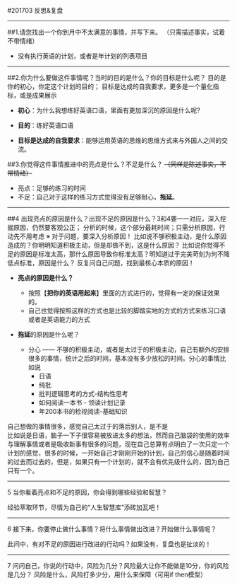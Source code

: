 #201703 反思&复盘
- - - - -
##1.请您找出一个你到月中不太满意的事情，并写下来。
 （只需描述事实，试着不带情绪）
-  没有执行英语的计划，或者是年计划的列表项目
- - - - -
##2.你为什么要做这件事情呢？当时的目的是什么？你的目标是什么呢？
目的是你的初心，你定这个计划的目的；
目标是达成的自我要求，更多是一个量化指标，或是成果展示
 - **初心**：为什么我想练好英语口语，里面有更加深沉的原因是什么呢?

  - **目的**：练好英语口语
  - **目标是达成的自我要求**：能够运用英语的思维的思维方式来与外国人之间的交流。


##3.你觉得这件事情推进中的亮点是什么？不足是什么？
~~（同样是陈述事实，不带情绪）~~
 - 亮点：足够的练习的时间
 - 不足：自己对于这样的练习方式觉得没有足够耐心，**拖延**。
- - - - -
##4 出现亮点的原因是什么？出现不足的原因是什么？3和4要一一对应，深入挖掘原因，仍然要客观公正；
    分析的时候，这个部分最耗时间；只需分析原因，行动先不用考虑
    ※ 对于问题，要深入分析原因！
        比如说不够积极主动，是什么原因造成的？你明明知道积极主动，但是却做不到，这是什么原因？
        比如说你觉得不足的原因是标准太高，那什么原因导致你标准太高？明知道过于完美苛刻为何不降低点标准，原因是什么？
        反复问自己问题，找到最核心本质的原因！
- **亮点的原因是什么？**
    - 按照【**把你的英语用起来**】里面的方式进行的，觉得有一定的保证效果的。
    - 自己也觉得按照这样的方式也是比较的脚踏实地的方式的方式来练习口语或者是英语能力的方式

- **拖延**的原因是什么呢？
    - 分心 —— 不够的积极主动，或者是太过于的积极主动，自己有额外的安排很多的事情，统计之后的时间，基本没有多少放松的时间。分心的事情比如说
        - 日语
        - 纯批
        - 批判逻辑思考的方式-结构性思考
        - 如何阅读一本书 - 领读计划记录
        - 年200本书的检视阅读-基础知识

自己想做的事情很多，感觉自己太过于的落后别人，是不是    
比如说是日语，脑子一下子很容易被放进太多的想法，然而自己脑袋的使用的效率与理解事情或者是吸收新事有很多的问题，现在自己总算有点明白了一次只定一个计划的感觉，很多的时候，一开始自己才刚刚开始的计划，自己的信心是随着时间的过去而过去的，但是，如果只有一个计划的，就不会有优先级什么的，因为自己只有一个。

- - - - -
5 当你看着亮点和不足的原因，你会得到哪些经验和智慧？

经验萃取环节，尽情为自己的“人生智慧库”添砖加瓦吧！

- - - - -
6 接下来，你要停止做什么事情？将什么事情做出改进？开始做什么事情呢？

此问中，有对不足的原因进行改进的行动吗？如果没有，复盘也是扯淡的！
- - - - -
7 问问自己，你说的行动中，风险为几分？风险最大让你不能做是10分，你的风险是几分？
风险是什么，风险打多少分，用什么来保障（可用if then模型）

